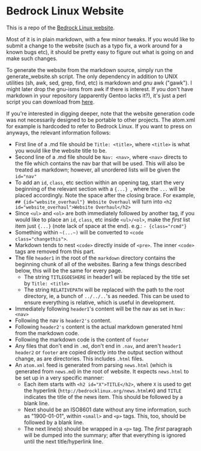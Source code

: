 Bedrock Linux Website
=====================

This is a repo of the [Bedrock Linux website](http://bedrocklinux.org).

Most of it is in plain markdown, with a few minor tweaks.  If you would like to
submit a change to the website (such as a typo fix, a work around for a known
bugs etc), it should be pretty easy to figure out what is going on and make
such changes.

To generate the website from the markdown source, simply run the
generate_website.sh script.  The only dependency in addition to UNIX utilities
(sh, awk, sed, grep, find, etc) is markdown and *gnu* awk ("gawk").  I might
later drop the gnu-isms from awk if there is interest.  If you don't have
markdown in your repository (apparently Gentoo lacks it?), it's just a perl
script you can download from
[here](http://daringfireball.net/projects/markdown/).

If you're interested in digging deeper, note that the website generation code
was not necessarily designed to be portable to other projects.  The atom.xml
for example is hardcoded to refer to Bedrock Linux.  If you want to press on
anyways, the relevant information follows:

- First line of a .md file should be `Title: <title>`, where `<title>` is what
  you would like the website title to be.
- Second line of a .md file should be `Nav: <nav>`, where `<nav>`
  directs to the file which contains the nav bar that will be used.  This will
  also be treated as markdown; however, all unordered lists will be given the
  `id="nav"`
- To add an `id`, `class`, etc section within an opening tag, start the very
  beginning of the relevant section with a `{...} `, where the `...` will be
  placed accordingly.  Note the space after the closing brace.  For example,
  `## {id="website_overhaul"} Website Overhaul` will turn into `<h2
  id="website_overhaul">Website Overhaul</h2>`
- Since `<ul>` and `<ol>` are both immediately followed by another tag, if you
  would like to place an `id`, `class`, etc inside `<ul>/<ol>`, make the
  *first* list item just `{...}` (note lack of space at the end).  e.g.: `-
  {class="rcmd"}`
- Something within `~(...~)` will be converted to `<code class="changethis">`.
- Markdown tends to nest `<code>` directly inside of `<pre>`.  The inner
  `<code>` tags are removed from this part.
- The file `header1` in the root of the `markdown` directory contains the
  beginning chunk of all of the websites.
  Baring a few things described below, this will be the same for every page.
  - The string `TITLEGOESHERE` in header1 will be replaced by the title set by
    `Title: <title>`
  - The string `RELATIVEPATH` will be replaced with the path to the root
    directory, ie, a bunch of `../../..`'s as needed.  This can be used to
    ensure everything is relative, which is useful in development.
- Immediately following `header1`'s content will be the nav as set in `Nav: <nav>`
- Following the nav is `header2's` content.
- Following `header2's` content is the actual markdown generated html from the markdown code.
- Following the markdown code is the content of `footer`
- Any files that don't end in `.md`, don't end in `.nav`, and aren't `header1`
  `header2` or `footer` are copied directly into the output section without
  change, as are directories.  This includes `.html` files.
- An `atom.xml` feed is generated from parsing `news.html` (which is generated
  from `news.md`) in the root of website.  It expects `news.html` to be set up in
  a very specific manner:
  - Each item starts with `<h2 id="X">TITLE</h2>`, where `X` is
    used to get the hyperlink (`http://bedrocklinux.org/news.html#X`) and
    `TITLE` indicates the title of the news item.  This should be followed by a
    blank line.
  - Next should be an ISO8601 date without any time information, such as
    "1900-01-01", within `<small>` and `<p>` tags.  This, too,
    should be followed by a blank line.
  - The next line(s) should be wrapped in a `<p>` tag.  The *first* paragraph
    will be dumped into the summary; after that everything is ignored until the
    next title/hyperlink line.
